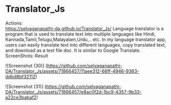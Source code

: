 # Translator_Js
Actions:  
https://selvaganapathi-da.github.io/Translator_Js/
Language translator is a program that is used to translate text into multiple languages like Hindi, Kannada,Tamil,Telugu,Malayalam,Urdu,.. etc. 
In my language translator app, users can easily translate text into different languages, copy translated text, and download as a text file doc. 
It is similar to Google Translate.
ScreenShots: Result

![Screenshot (30)]
(https://github.com/selvaganapathi-DA/Translator_Js/assets/71866457/11aee312-66ff-4946-9363-ddbd8bf32112)

![Screenshot (31)]
(https://github.com/selvaganapathi-DA/Translator_Js/assets/71866457/e8ac0f2d-1bc9-4357-9b33-a22ce3babaf2)
